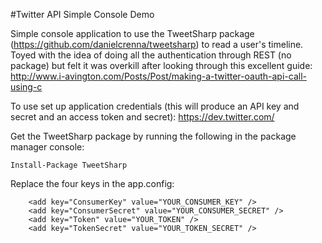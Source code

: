 #Twitter API Simple Console Demo

Simple console application to use the TweetSharp package (https://github.com/danielcrenna/tweetsharp) to read a user's timeline.  Toyed with the idea of doing all the authentication through REST (no package) but felt it was overkill after looking through this excellent guide: http://www.i-avington.com/Posts/Post/making-a-twitter-oauth-api-call-using-c

To use set up application credentials (this will produce an API key and secret and an access token and secret): https://dev.twitter.com/

Get the TweetSharp package by running the following in the package manager console: 
```
Install-Package TweetSharp
```

Replace the four keys in the app.config:
```
    <add key="ConsumerKey" value="YOUR_CONSUMER_KEY" />
    <add key="ConsumerSecret" value="YOUR_CONSUMER_SECRET" />
    <add key="Token" value="YOUR_TOKEN" />
    <add key="TokenSecret" value="YOUR_TOKEN_SECRET" />
```